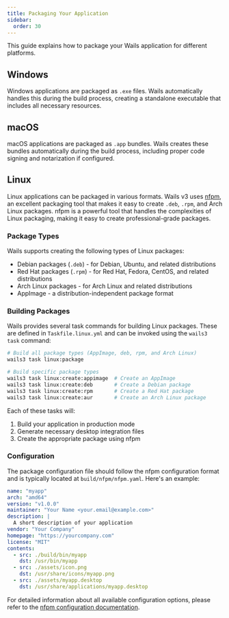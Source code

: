 ```yaml
---
title: Packaging Your Application
sidebar:
  order: 30
---
```


This guide explains how to package your Wails application for different
platforms.

## Windows

Windows applications are packaged as `.exe` files. Wails automatically handles
this during the build process, creating a standalone executable that includes
all necessary resources.

## macOS

macOS applications are packaged as `.app` bundles. Wails creates these bundles
automatically during the build process, including proper code signing and
notarization if configured.

## Linux

Linux applications can be packaged in various formats. Wails v3 uses
[nfpm](https://github.com/goreleaser/nfpm), an excellent packaging tool that
makes it easy to create `.deb`, `.rpm`, and Arch Linux packages. nfpm is a
powerful tool that handles the complexities of Linux packaging, making it easy
to create professional-grade packages.

### Package Types

Wails supports creating the following types of Linux packages:

- Debian packages (`.deb`) - for Debian, Ubuntu, and related distributions
- Red Hat packages (`.rpm`) - for Red Hat, Fedora, CentOS, and related
  distributions
- Arch Linux packages - for Arch Linux and related distributions
- AppImage - a distribution-independent package format

### Building Packages

Wails provides several task commands for building Linux packages. These are
defined in `Taskfile.linux.yml` and can be invoked using the `wails3 task`
command:

```bash
# Build all package types (AppImage, deb, rpm, and Arch Linux)
wails3 task linux:package

# Build specific package types
wails3 task linux:create:appimage  # Create an AppImage
wails3 task linux:create:deb       # Create a Debian package
wails3 task linux:create:rpm       # Create a Red Hat package
wails3 task linux:create:aur       # Create an Arch Linux package
```

Each of these tasks will:

1. Build your application in production mode
2. Generate necessary desktop integration files
3. Create the appropriate package using nfpm

### Configuration

The package configuration file should follow the nfpm configuration format and
is typically located at `build/nfpm/nfpm.yaml`. Here's an example:

```yaml
name: "myapp"
arch: "amd64"
version: "v1.0.0"
maintainer: "Your Name <your.email@example.com>"
description: |
  A short description of your application
vendor: "Your Company"
homepage: "https://yourcompany.com"
license: "MIT"
contents:
  - src: ./build/bin/myapp
    dst: /usr/bin/myapp
  - src: ./assets/icon.png
    dst: /usr/share/icons/myapp.png
  - src: ./assets/myapp.desktop
    dst: /usr/share/applications/myapp.desktop
```

For detailed information about all available configuration options, please refer
to the
[nfpm configuration documentation](https://nfpm.goreleaser.com/configuration/).

